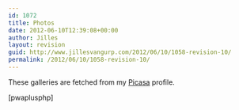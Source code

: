 ```yaml
---
id: 1072
title: Photos
date: 2012-06-10T12:39:08+00:00
author: Jilles
layout: revision
guid: http://www.jillesvangurp.com/2012/06/10/1058-revision-10/
permalink: /2012/06/10/1058-revision-10/
---
```

These galleries are fetched from my <a href="https://picasaweb.google.com/jillesvangurp/" title="Picasa profile">Picasa</a> profile.

[pwaplusphp]
